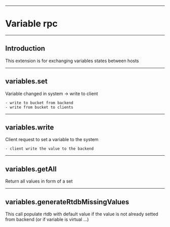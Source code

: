 
*****************************************************************************************

# Variable rpc

*****************************************************************************************

Introduction
-----------------------------------------------------

This extension is for exchanging variables states between hosts

________________

variables.set
-----------------------------------------------------

Variable changed in system -> write to client 

    - write to bucket from backend
    - write from bucket to clients

________________

variables.write
-----------------------------------------------------

Client request to set a variable to the system

    - client write the value to the backend

________________

variables.getAll
-----------------------------------------------------

Return all values in form of a set

________________

variables.generateRtdbMissingValues
-----------------------------------------------------

This call populate rtdb with default value if the value is not already setted from backend (or if variable is virtual ...)
